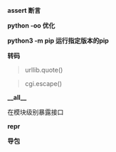 **assert 断言**

**python -oo 优化**

**python3 -m pip 运行指定版本的pip**

**转码**

> urllib.quote()

> cgi.escape()

**\_\_all_\_** 

在模块级别暴露接口

**repr**

**导包**